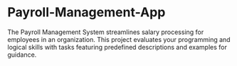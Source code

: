 # Payroll-Management-App
The Payroll Management System streamlines salary processing for employees in an organization. This project evaluates your programming and logical skills with tasks featuring predefined descriptions and examples for guidance.
